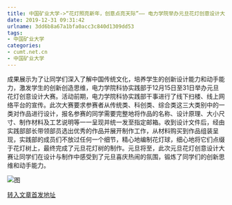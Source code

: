 ```yaml
---
title: 中国矿业大学->“花灯照亮新年，创意点亮天际”—— 电力学院举办元旦花灯创意设计大赛 | cumt.net.cn
date: 2019-12-31 09:31:42
urlname: 3dd6b8a67a1bfa0acc3c840d1309dd53
tags: 
- 中国矿业大学
categories:
- cumt.net.cn
- 中国矿业大学
---
```

成果展示为了让同学们深入了解中国传统文化，培养学生的创新设计能力和动手能力，激发学生的创新创造思维，电力学院科协实践部于12月15日至31日举办元旦花灯创意设计大赛。活动前期，电力学院科协实践部干事进行了线下扫楼、线上网络平台的宣传。此次大赛要求参赛者从传统类、科创类、综合类这三大类别中的一类对作品进行设计，报名参赛的同学需要完整地将作品的名称、设计原理、大小尺寸、制作材料及工艺说明等一一呈现并统一发至指定邮箱。收到设计文件后，经由实践部部长带领部员选出优秀的作品并展开制作工作，从材料购买到作品组装呈现，实践部的成员们不放过任何一个细节，精心地编制花灯球，细心地将它们点缀于花灯树上，最终完成了元旦花灯树的制作。元旦将至，此次元旦花灯创意设计大赛让同学们在设计与制作中感受到了元旦喜庆热闹的氛围，锻炼了同学们的创新思维和动手能力。

![图](http://xwzx.cumt.edu.cn/_upload/article/images/19/3b/743c6a3d451b803f650121b2633e/a0de6a37-ba2d-4655-92d8-2016814a10e8.jpg)

[转入文章首发地址](http://xwzx.cumt.edu.cn/7c/96/c523a556182/page.htm)